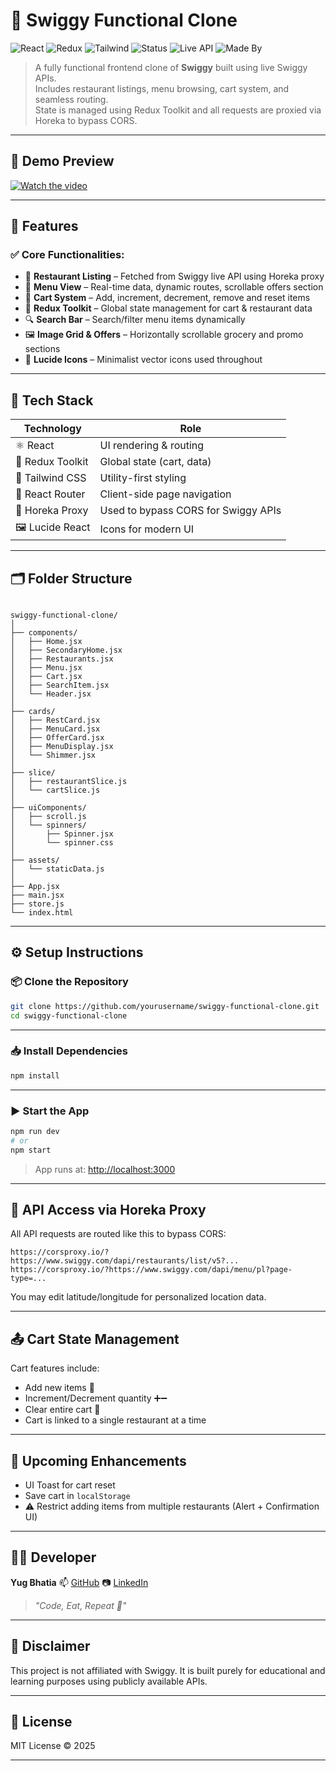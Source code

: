 
# 🍛 Swiggy Functional Clone

![React](https://img.shields.io/badge/React-18.2-blue?logo=react)
![Redux](https://img.shields.io/badge/Redux-Toolkit-purple?logo=redux)
![Tailwind](https://img.shields.io/badge/Styled%20with-TailwindCSS-blue?logo=tailwindcss)
![Status](https://img.shields.io/badge/Status-Functional%20Clone-green)
![Live API](https://img.shields.io/badge/API-Swiggy%20Live-yellow)
![Made By](https://img.shields.io/badge/Made%20by-Your%20Name-blue)

> A fully functional frontend clone of **Swiggy** built using live Swiggy APIs.  
> Includes restaurant listings, menu browsing, cart system, and seamless routing.  
> State is managed using Redux Toolkit and all requests are proxied via Horeka to bypass CORS.

---

## 🎥 Demo Preview

[![Watch the video](https://img.youtube.com/vi/iEXpqKlHiJI/hqdefault.jpg)](https://youtu.be/kWQlHbq0Y3I)

<!-- Example:
![Demo](https://github.com/your-username/swiggy-clone/assets/demo.gif)
-->

---

## 📌 Features

### ✅ Core Functionalities:

- 🏪 **Restaurant Listing** – Fetched from Swiggy live API using Horeka proxy  
- 📖 **Menu View** – Real-time data, dynamic routes, scrollable offers section  
- 🛒 **Cart System** – Add, increment, decrement, remove and reset items  
- 🧠 **Redux Toolkit** – Global state management for cart & restaurant data  
- 🔍 **Search Bar** – Search/filter menu items dynamically  
- 🖼️ **Image Grid & Offers** – Horizontally scrollable grocery and promo sections  
- 🎯 **Lucide Icons** – Minimalist vector icons used throughout

---

## 🧱 Tech Stack

| Technology      | Role                             |
|-----------------|----------------------------------|
| ⚛️ React         | UI rendering & routing           |
| 🧠 Redux Toolkit | Global state (cart, data)        |
| 💅 Tailwind CSS  | Utility-first styling            |
| 🔀 React Router  | Client-side page navigation      |
| 🧲 Horeka Proxy  | Used to bypass CORS for Swiggy APIs |
| 🖼️ Lucide React  | Icons for modern UI             |

---

## 🗂️ Folder Structure

```

swiggy-functional-clone/
│
├── components/
│   ├── Home.jsx
│   ├── SecondaryHome.jsx
│   ├── Restaurants.jsx
│   ├── Menu.jsx
│   ├── Cart.jsx
│   ├── SearchItem.jsx
│   └── Header.jsx
│
├── cards/
│   ├── RestCard.jsx
│   ├── MenuCard.jsx
│   ├── OfferCard.jsx
│   ├── MenuDisplay.jsx
│   └── Shimmer.jsx
│
├── slice/
│   ├── restaurantSlice.js
│   └── cartSlice.js
│
├── uiComponents/
│   ├── scroll.js
│   └── spinners/
│       ├── Spinner.jsx
│       └── spinner.css
│
├── assets/
│   └── staticData.js
│
├── App.jsx
├── main.jsx
├── store.js
└── index.html

````

---

## ⚙️ Setup Instructions

### 📦 Clone the Repository

```bash
git clone https://github.com/yourusername/swiggy-functional-clone.git
cd swiggy-functional-clone
````

---

### 📥 Install Dependencies

```bash
npm install
```

---

### ▶️ Start the App

```bash
npm run dev
# or
npm start
```

> App runs at: [http://localhost:3000](http://localhost:3000)

---

## 🔌 API Access via Horeka Proxy

All API requests are routed like this to bypass CORS:

```
https://corsproxy.io/?https://www.swiggy.com/dapi/restaurants/list/v5?...  
https://corsproxy.io/?https://www.swiggy.com/dapi/menu/pl?page-type=...  
```

You may edit latitude/longitude for personalized location data.

---

## 📤 Cart State Management

Cart features include:

* Add new items 🛒
* Increment/Decrement quantity ➕➖
* Clear entire cart 🧹
* Cart is linked to a single restaurant at a time

---

## 🔮 Upcoming Enhancements

* UI Toast for cart reset
* Save cart in `localStorage`
* ⚠️ Restrict adding items from multiple restaurants (Alert + Confirmation UI)
---

## 🙋‍♂️ Developer

**Yug Bhatia**
📫 [GitHub](https://github.com/yb175)
📷 [LinkedIn](https://linkedin.com/in/yourlinkedin)

> *"Code, Eat, Repeat 🍔"*

---

## 🛑 Disclaimer

This project is not affiliated with Swiggy.
It is built purely for educational and learning purposes using publicly available APIs.

---

## 📜 License

MIT License © 2025



---

